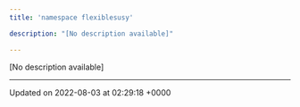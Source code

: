 ```yaml
---
title: 'namespace flexiblesusy'

description: "[No description available]"

---
```







[No description available]






-------------------------------

Updated on 2022-08-03 at 02:29:18 +0000